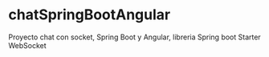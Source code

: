 # chatSpringBootAngular
Proyecto chat con socket, Spring Boot y Angular, libreria Spring boot Starter WebSocket
